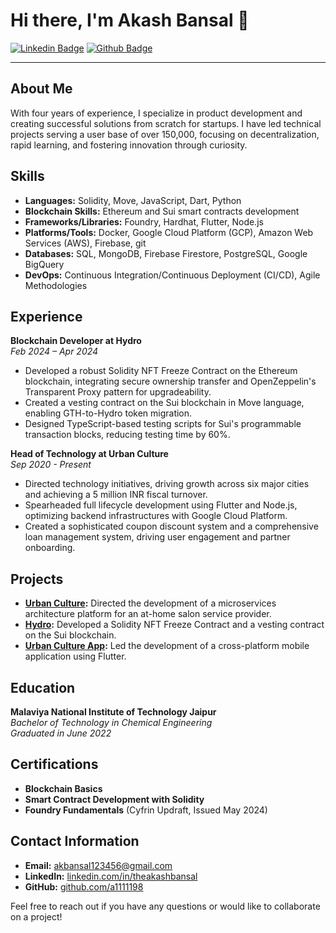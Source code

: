 # Hi there, I'm Akash Bansal 👋

[![Linkedin Badge](https://img.shields.io/badge/-theakashbansal-blue?style=flat-square&logo=Linkedin&logoColor=white&link=https://www.linkedin.com/in/theakashbansal/)](https://www.linkedin.com/in/theakashbansal/)
[![Github Badge](https://img.shields.io/badge/-a1111198-000?style=flat-square&logo=Github&logoColor=white&link=https://github.com/a1111198)](https://github.com/a1111198)

---

## About Me

With four years of experience, I specialize in product development and creating successful solutions from scratch for startups. I have led technical projects serving a user base of over 150,000, focusing on decentralization, rapid learning, and fostering innovation through curiosity.

## Skills

- **Languages:** Solidity, Move, JavaScript, Dart, Python
- **Blockchain Skills:** Ethereum and Sui smart contracts development
- **Frameworks/Libraries:** Foundry, Hardhat, Flutter, Node.js
- **Platforms/Tools:** Docker, Google Cloud Platform (GCP), Amazon Web Services (AWS), Firebase, git
- **Databases:** SQL, MongoDB, Firebase Firestore, PostgreSQL, Google BigQuery
- **DevOps:** Continuous Integration/Continuous Deployment (CI/CD), Agile Methodologies

## Experience

**Blockchain Developer at Hydro**  
_Feb 2024 – Apr 2024_
- Developed a robust Solidity NFT Freeze Contract on the Ethereum blockchain, integrating secure ownership transfer and OpenZeppelin's Transparent Proxy pattern for upgradeability.
- Created a vesting contract on the Sui blockchain in Move language, enabling GTH-to-Hydro token migration.
- Designed TypeScript-based testing scripts for Sui's programmable transaction blocks, reducing testing time by 60%.

**Head of Technology at Urban Culture**  
_Sep 2020 - Present_
- Directed technology initiatives, driving growth across six major cities and achieving a 5 million INR fiscal turnover.
- Spearheaded full lifecycle development using Flutter and Node.js, optimizing backend infrastructures with Google Cloud Platform.
- Created a sophisticated coupon discount system and a comprehensive loan management system, driving user engagement and partner onboarding.

## Projects

- **[Urban Culture](https://urbanculture.me/):** Directed the development of a microservices architecture platform for an at-home salon service provider.
- **[Hydro](https://www.hydro.online/):** Developed a Solidity NFT Freeze Contract and a vesting contract on the Sui blockchain.
- **[Urban Culture App](https://play.google.com/store/apps/details?id=com.urbanculture.hys):** Led the development of a cross-platform mobile application using Flutter.

## Education

**Malaviya National Institute of Technology Jaipur**  
_Bachelor of Technology in Chemical Engineering_  
_Graduated in June 2022_

## Certifications

- **Blockchain Basics**
- **Smart Contract Development with Solidity**
- **Foundry Fundamentals** (Cyfrin Updraft, Issued May 2024)

## Contact Information

- **Email:** [akbansal123456@gmail.com](mailto:akbansal123456@gmail.com)
- **LinkedIn:** [linkedin.com/in/theakashbansal](https://www.linkedin.com/in/theakashbansal/)
- **GitHub:** [github.com/a1111198](https://github.com/a1111198)

Feel free to reach out if you have any questions or would like to collaborate on a project!

